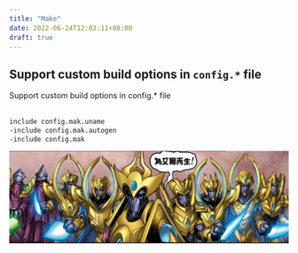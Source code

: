```yaml
---
title: "Make"
date: 2022-06-24T12:03:11+08:00
draft: true
---
```



## Support custom build options in `config.*` file

Support custom build options in config.* file
```make

include config.mak.uname
-include config.mak.autogen
-include config.mak
```

![image.png](../../test/1655818512810-a54987fd-e169-47b9-96a2-866f3134485c.png)
